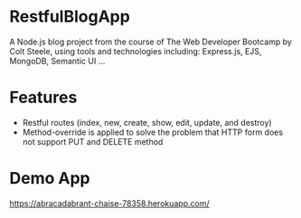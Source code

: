 # RestfulBlogApp
A Node.js blog project from the course of The Web Developer Bootcamp by Colt Steele, using tools and technologies including: Express.js, EJS, MongoDB, Semantic UI ...

# Features
* Restful routes (index, new, create, show, edit, update, and destroy)
* Method-override is applied to solve the problem that HTTP form does not support PUT and DELETE method

# Demo App
https://abracadabrant-chaise-78358.herokuapp.com/

